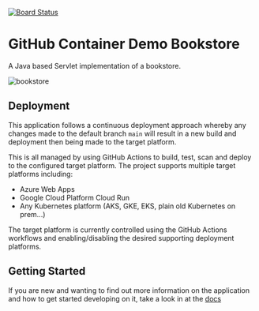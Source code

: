 [![Board Status](https://dev.azure.com/octodemo-containers/7853e309-eaf4-4a4b-8b3f-f2a41741656e/c285dceb-2a09-4c12-941f-2fadd85b5876/_apis/work/boardbadge/09ce193f-f7a5-476b-9897-8dd793e004be?columnOptions=1)](https://dev.azure.com/octodemo-containers/7853e309-eaf4-4a4b-8b3f-f2a41741656e/_boards/board/t/c285dceb-2a09-4c12-941f-2fadd85b5876/Microsoft.RequirementCategory/)

# GitHub Container Demo Bookstore

A Java based Servlet implementation of a bookstore.

![bookstore](docs/images/bookstore.png)


## Deployment

This application follows a continuous deployment approach whereby any changes made to the default branch `main` will result in a new build and deployment then being made to the target platform.

This is all managed by using GitHub Actions to build, test, scan and deploy to the configured target platform. The project supports multiple target platforms including:

* Azure Web Apps
* Google Cloud Platform Cloud Run
* Any Kubernetes platform (AKS, GKE, EKS, plain old Kubernetes on prem...)

The target platform is currently controlled using the GitHub Actions workflows and enabling/disabling the desired supporting deployment platforms.


## Getting Started
If you are new and wanting to find out more information on the application and how to get started developing on it, take a look in at the [docs](docs/README.md)

